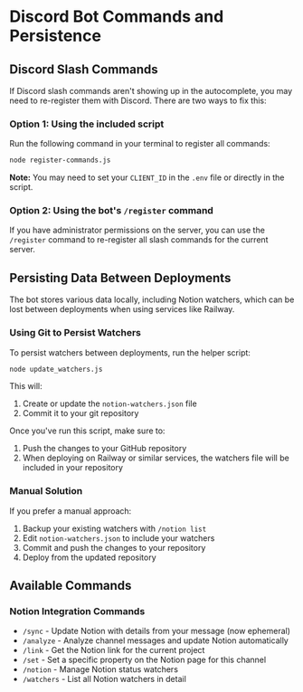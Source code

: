 # Discord Bot Commands and Persistence

## Discord Slash Commands

If Discord slash commands aren't showing up in the autocomplete, you may need to re-register them with Discord. There are two ways to fix this:

### Option 1: Using the included script

Run the following command in your terminal to register all commands:

```bash
node register-commands.js
```

**Note:** You may need to set your `CLIENT_ID` in the `.env` file or directly in the script.

### Option 2: Using the bot's `/register` command

If you have administrator permissions on the server, you can use the `/register` command to re-register all slash commands for the current server.

## Persisting Data Between Deployments

The bot stores various data locally, including Notion watchers, which can be lost between deployments when using services like Railway.

### Using Git to Persist Watchers

To persist watchers between deployments, run the helper script:

```bash
node update_watchers.js
```

This will:
1. Create or update the `notion-watchers.json` file
2. Commit it to your git repository

Once you've run this script, make sure to:
1. Push the changes to your GitHub repository
2. When deploying on Railway or similar services, the watchers file will be included in your repository

### Manual Solution

If you prefer a manual approach:
1. Backup your existing watchers with `/notion list`
2. Edit `notion-watchers.json` to include your watchers
3. Commit and push the changes to your repository
4. Deploy from the updated repository

## Available Commands

### Notion Integration Commands

- `/sync` - Update Notion with details from your message (now ephemeral)
- `/analyze` - Analyze channel messages and update Notion automatically
- `/link` - Get the Notion link for the current project
- `/set` - Set a specific property on the Notion page for this channel
- `/notion` - Manage Notion status watchers
- `/watchers` - List all Notion watchers in detail 